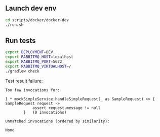## Launch dev env
```bash
cd scripts/docker/docker-dev
./run.sh
```

## Run tests
```bash
export DEPLOYMENT=DEV
export RABBITMQ_HOST=localhost
export RABBITMQ_PORT=5672
export RABBITMQ_VIRTUALHOST=/
./gradlew check
```

Test result failure:
```
Too few invocations for:

1 * mockSimpleService.handleSimpleRequest(_ as SampleRequest) >> { SampleRequest request ->
            assert request.message != null
        }   (0 invocations)

Unmatched invocations (ordered by similarity):

None
```